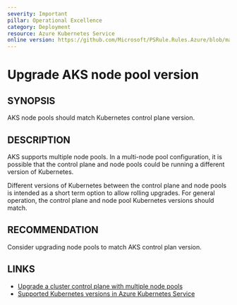 ```yaml
---
severity: Important
pillar: Operational Excellence
category: Deployment
resource: Azure Kubernetes Service
online version: https://github.com/Microsoft/PSRule.Rules.Azure/blob/main/docs/rules/en/Azure.AKS.PoolVersion.md
---
```


# Upgrade AKS node pool version

## SYNOPSIS

AKS node pools should match Kubernetes control plane version.

## DESCRIPTION

AKS supports multiple node pools.
In a multi-node pool configuration, it is possible that the control plane and node pools could be running a different version of Kubernetes.

Different versions of Kubernetes between the control plane and node pools is intended as a short term option to allow rolling upgrades.
For general operation, the control plane and node pool Kubernetes versions should match.

## RECOMMENDATION

Consider upgrading node pools to match AKS control plan version.

## LINKS

- [Upgrade a cluster control plane with multiple node pools](https://docs.microsoft.com/en-us/azure/aks/use-multiple-node-pools#upgrade-a-cluster-control-plane-with-multiple-node-pools)
- [Supported Kubernetes versions in Azure Kubernetes Service](https://docs.microsoft.com/en-us/azure/aks/supported-kubernetes-versions)
